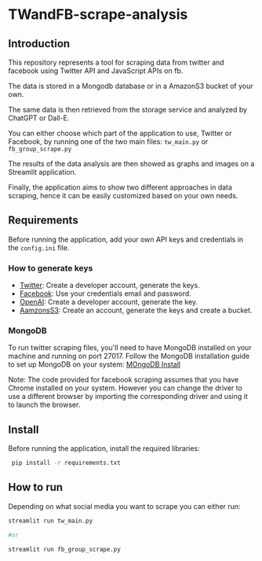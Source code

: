 # TWandFB-scrape-analysis

## Introduction
This repository represents a tool for scraping data from twitter and facebook using Twitter API and JavaScript APIs on fb.

The data is stored in a Mongodb database or in a AmazonS3 bucket of your own. 

The same data is then retrieved from the storage service and analyzed by ChatGPT or Dall-E.

You can either choose which part of the application to use, Twitter or Facebook, by running one of the two main files: 
```tw_main.py``` or ```fb_group_scrape.py```

The results of the data analysis are then showed as graphs and images on a Streamlit application.

Finally, the application aims to show two different approaches in data scraping, hence it can be easily customized based on your own needs.

## Requirements
Before running the application, add your own API keys and credentials in the ```config.ini``` file.

### How to generate keys

- [Twitter](https://developer.twitter.com/en/docs/twitter-api/getting-started/getting-access-to-the-twitter-api): Create a developer account, generate the keys.
- [Facebook](https://www.facebook.com/login/): Use your credentials email and password.
- [OpenAI](https://platform.openai.com/signup): Create a developer account, generate the key.
- [AamzonsS3](https://docs.aws.amazon.com/general/latest/gr/aws-sec-cred-types.html): Create an account, generate the keys and create a bucket.

### MongoDB
To run twitter scraping files, you'll need to have MongoDB installed on your machine and running on port 27017.
Follow the MongoDB installation guide to set up MongoDB on your system: [MOngoDB Install](https://www.mongodb.com/docs/manual/installation/) 

Note: The code provided for facebook scraping assumes that you have Chrome installed on your system.
However you can change the driver to use a different browser by importing the corresponding driver and using it to launch the browser.

## Install
 Before running the application, install the required libraries:
 
```bash
 pip install -r requirements.txt
```

## How to run
Depending on what social media you want to scrape you can either run:

```bash
streamlit run tw_main.py

#or

streamlit run fb_group_scrape.py
```


